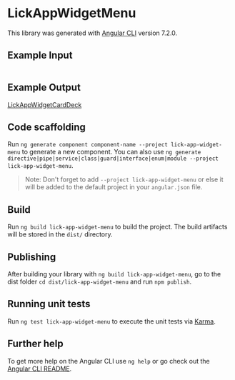 # LickAppWidgetMenu

This library was generated with [Angular CLI](https://github.com/angular/angular-cli) version 7.2.0.

## Example Input
```ts

```

## Example Output

[LickAppWidgetCardDeck](https://lick-test.firebaseapp.com/application/general-widgets)

## Code scaffolding

Run `ng generate component component-name --project lick-app-widget-menu` to generate a new component. You can also use `ng generate directive|pipe|service|class|guard|interface|enum|module --project lick-app-widget-menu`.
> Note: Don't forget to add `--project lick-app-widget-menu` or else it will be added to the default project in your `angular.json` file.

## Build

Run `ng build lick-app-widget-menu` to build the project. The build artifacts will be stored in the `dist/` directory.

## Publishing

After building your library with `ng build lick-app-widget-menu`, go to the dist folder `cd dist/lick-app-widget-menu` and run `npm publish`.

## Running unit tests

Run `ng test lick-app-widget-menu` to execute the unit tests via [Karma](https://karma-runner.github.io).

## Further help

To get more help on the Angular CLI use `ng help` or go check out the [Angular CLI README](https://github.com/angular/angular-cli/blob/master/README.md).
